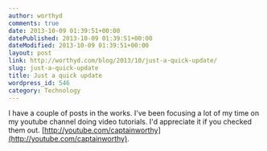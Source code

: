 ```yaml
---
author: worthyd
comments: true
date: 2013-10-09 01:39:51+00:00
datePublished: 2013-10-09 01:39:51+00:00
dateModified: 2013-10-09 01:39:51+00:00
layout: post
link: http://worthyd.com/blog/2013/10/just-a-quick-update/
slug: just-a-quick-update
title: Just a quick update
wordpress_id: 546
category: Technology
---
```


I have a couple of posts in the works.  I've been focusing a lot of my time on my youtube channel doing video tutorials. I'd appreciate it if you checked them out. [http://youtube.com/captainworthy](http://youtube.com/captainworthy).
